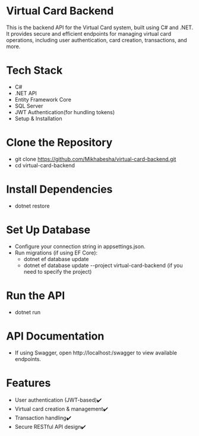 # Virtual Card Backend
This is the backend API for the Virtual Card system, built using C# and .NET. It provides secure and efficient endpoints for managing virtual card operations, including user authentication, card creation, transactions, and more.

# Tech Stack
- C#
- .NET API
- Entity Framework Core 
- SQL Server
- JWT Authentication(for hundling tokens)
- Setup & Installation
  
# Clone the Repository
- git clone https://github.com/Mikhabesha/virtual-card-backend.git
- cd virtual-card-backend
  
# Install Dependencies
- dotnet restore
  
# Set Up Database
- Configure your connection string in appsettings.json.
- Run migrations (if using EF Core):
  - dotnet ef database update
  - dotnet ef database update --project virtual-card-backend (if you need to specify the project)
# Run the API
- dotnet run
  
# API Documentation
- If using Swagger, open http://localhost:<port>/swagger to view available endpoints.
  
# Features
-  User authentication (JWT-based)✔️
-  Virtual card creation & management✔️
-  Transaction handling✔️ 
-  Secure RESTful API design✔️

